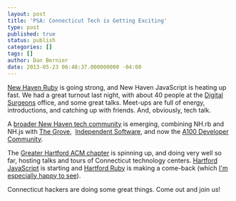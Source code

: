 ```yaml
---
layout: post
title: 'PSA: Connecticut Tech is Getting Exciting'
type: post
published: true
status: publish
categories: []
tags: []
author: Dan Bernier
date: 2013-05-23 06:48:37.000000000 -04:00
---
```


[New Haven Ruby](http://www.meetup.com/newhavenrb/) is going strong, and New Haven JavaScript is heating up fast. We had a great turnout last night, with about 40 people at the [Digital Surgeons](http://www.digitalsurgeons.com/) office, and some great talks. Meet-ups are full of energy, introductions, and catching up with friends. And, obviously, tech talk.

A [broader New Haven tech community](http://www.newhaven.io/) is emerging, combining NH.rb and NH.js with [The Grove](http://grovenewhaven.com/),  [Independent Software](http://www.indie-soft.com/), and now the [A100 Developer Community](http://www.meetup.com/a100-dev-community/).

The [Greater Hartford ACM chapter](https://ctacm.wordpress.com) is spinning up, and doing very well so far, hosting talks and tours of Connecticut technology centers. [Hartford JavaScript](http://hartfordjs.com) is starting and [Hartford Ruby](https://groups.google.com/forum/?fromgroups#!forum/hartford-ruby-brigade) is making a come-back (which [I'm especially happy to see](http://invisibleblocks.com/category/hartford-ruby-brigade/)).

Connecticut hackers are doing some great things. Come out and join us!
